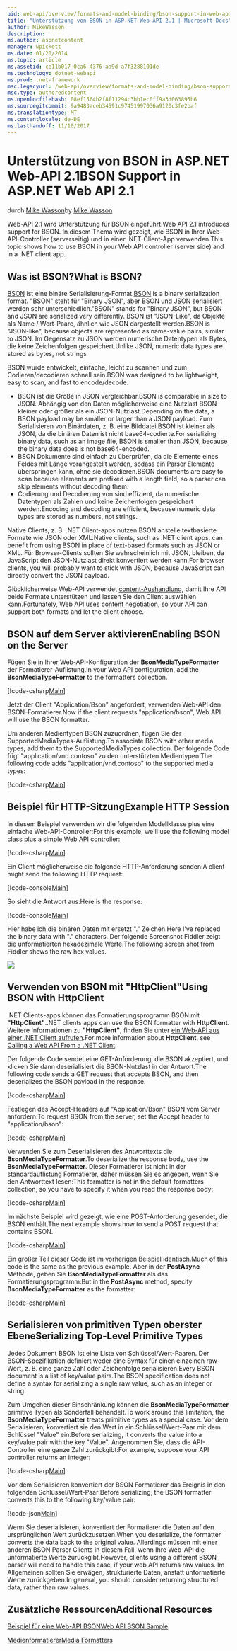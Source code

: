 ```yaml
---
uid: web-api/overview/formats-and-model-binding/bson-support-in-web-api-21
title: "Unterstützung von BSON in ASP.NET Web-API 2.1 | Microsoft Docs"
author: MikeWasson
description: 
ms.author: aspnetcontent
manager: wpickett
ms.date: 01/20/2014
ms.topic: article
ms.assetid: ce11b017-0ca6-4376-aa9d-a7f3288101de
ms.technology: dotnet-webapi
ms.prod: .net-framework
msc.legacyurl: /web-api/overview/formats-and-model-binding/bson-support-in-web-api-21
msc.type: authoredcontent
ms.openlocfilehash: 08ef1564b2f8f11294c3bb1ec0ff9a3d063895b6
ms.sourcegitcommit: 9a9483aceb34591c97451997036a9120c3fe2baf
ms.translationtype: MT
ms.contentlocale: de-DE
ms.lasthandoff: 11/10/2017
---
```

<a name="bson-support-in-aspnet-web-api-21"></a><span data-ttu-id="40fb3-102">Unterstützung von BSON in ASP.NET Web-API 2.1</span><span class="sxs-lookup"><span data-stu-id="40fb3-102">BSON Support in ASP.NET Web API 2.1</span></span>
====================
<span data-ttu-id="40fb3-103">durch [Mike Wasson](https://github.com/MikeWasson)</span><span class="sxs-lookup"><span data-stu-id="40fb3-103">by [Mike Wasson](https://github.com/MikeWasson)</span></span>

<span data-ttu-id="40fb3-104">Web-API 2.1 wird Unterstützung für BSON eingeführt.</span><span class="sxs-lookup"><span data-stu-id="40fb3-104">Web API 2.1 introduces support for BSON.</span></span> <span data-ttu-id="40fb3-105">In diesem Thema wird gezeigt, wie BSON in Ihrer Web-API-Controller (serverseitig) und in einer .NET-Client-App verwenden.</span><span class="sxs-lookup"><span data-stu-id="40fb3-105">This topic shows how to use BSON in your Web API controller (server side) and in a .NET client app.</span></span>

## <a name="what-is-bson"></a><span data-ttu-id="40fb3-106">Was ist BSON?</span><span class="sxs-lookup"><span data-stu-id="40fb3-106">What is BSON?</span></span>

<span data-ttu-id="40fb3-107">[BSON](http://bsonspec.org/) ist eine binäre Serialisierung-Format.</span><span class="sxs-lookup"><span data-stu-id="40fb3-107">[BSON](http://bsonspec.org/) is a binary serialization format.</span></span> <span data-ttu-id="40fb3-108">"BSON" steht für "Binary JSON", aber BSON und JSON serialisiert werden sehr unterschiedlich.</span><span class="sxs-lookup"><span data-stu-id="40fb3-108">"BSON" stands for "Binary JSON", but BSON and JSON are serialized very differently.</span></span> <span data-ttu-id="40fb3-109">BSON ist "JSON-Like", da Objekte als Name / Wert-Paare, ähnlich wie JSON dargestellt werden.</span><span class="sxs-lookup"><span data-stu-id="40fb3-109">BSON is "JSON-like", because objects are represented as name-value pairs, similar to JSON.</span></span> <span data-ttu-id="40fb3-110">Im Gegensatz zu JSON werden numerische Datentypen als Bytes, die keine Zeichenfolgen gespeichert.</span><span class="sxs-lookup"><span data-stu-id="40fb3-110">Unlike JSON, numeric data types are stored as bytes, not strings</span></span>

<span data-ttu-id="40fb3-111">BSON wurde entwickelt, einfache, leicht zu scannen und zum Codieren/decodieren schnell sein.</span><span class="sxs-lookup"><span data-stu-id="40fb3-111">BSON was designed to be lightweight, easy to scan, and fast to encode/decode.</span></span>

- <span data-ttu-id="40fb3-112">BSON ist die Größe in JSON vergleichbar.</span><span class="sxs-lookup"><span data-stu-id="40fb3-112">BSON is comparable in size to JSON.</span></span> <span data-ttu-id="40fb3-113">Abhängig von den Daten möglicherweise eine Nutzlast BSON kleiner oder größer als ein JSON-Nutzlast.</span><span class="sxs-lookup"><span data-stu-id="40fb3-113">Depending on the data, a BSON payload may be smaller or larger than a JSON payload.</span></span> <span data-ttu-id="40fb3-114">Zum Serialisieren von Binärdaten, z. B. eine Bilddatei BSON ist kleiner als JSON, da die binären Daten ist nicht base64-codierte.</span><span class="sxs-lookup"><span data-stu-id="40fb3-114">For serializing binary data, such as an image file, BSON is smaller than JSON, because the binary data does is not base64-encoded.</span></span>
- <span data-ttu-id="40fb3-115">BSON Dokumente sind einfach zu überprüfen, da die Elemente eines Feldes mit Länge vorangestellt werden, sodass ein Parser Elemente überspringen kann, ohne sie decodieren.</span><span class="sxs-lookup"><span data-stu-id="40fb3-115">BSON documents are easy to scan because elements are prefixed with a length field, so a parser can skip elements without decoding them.</span></span>
- <span data-ttu-id="40fb3-116">Codierung und Decodierung von sind effizient, da numerische Datentypen als Zahlen und keine Zeichenfolgen gespeichert werden.</span><span class="sxs-lookup"><span data-stu-id="40fb3-116">Encoding and decoding are efficient, because numeric data types are stored as numbers, not strings.</span></span>

<span data-ttu-id="40fb3-117">Native Clients, z. B. .NET Client-apps nutzen BSON anstelle textbasierte Formate wie JSON oder XML.</span><span class="sxs-lookup"><span data-stu-id="40fb3-117">Native clients, such as .NET client apps, can benefit from using BSON in place of text-based formats such as JSON or XML.</span></span> <span data-ttu-id="40fb3-118">Für Browser-Clients sollten Sie wahrscheinlich mit JSON, bleiben, da JavaScript den JSON-Nutzlast direkt konvertiert werden kann.</span><span class="sxs-lookup"><span data-stu-id="40fb3-118">For browser clients, you will probably want to stick with JSON, because JavaScript can directly convert the JSON payload.</span></span>

<span data-ttu-id="40fb3-119">Glücklicherweise Web-API verwendet [content-Aushandlung](content-negotiation.md), damit Ihre API beide Formate unterstützen und lassen Sie den Client auswählen kann.</span><span class="sxs-lookup"><span data-stu-id="40fb3-119">Fortunately, Web API uses [content negotiation](content-negotiation.md), so your API can support both formats and let the client choose.</span></span>

## <a name="enabling-bson-on-the-server"></a><span data-ttu-id="40fb3-120">BSON auf dem Server aktivieren</span><span class="sxs-lookup"><span data-stu-id="40fb3-120">Enabling BSON on the Server</span></span>

<span data-ttu-id="40fb3-121">Fügen Sie in Ihrer Web-API-Konfiguration der **BsonMediaTypeFormatter** der Formatierer-Auflistung.</span><span class="sxs-lookup"><span data-stu-id="40fb3-121">In your Web API configuration, add the **BsonMediaTypeFormatter** to the formatters collection.</span></span>

[!code-csharp[Main](bson-support-in-web-api-21/samples/sample1.cs)]

<span data-ttu-id="40fb3-122">Jetzt der Client "Application/Bson" angefordert, verwenden Web-API den BSON-Formatierer.</span><span class="sxs-lookup"><span data-stu-id="40fb3-122">Now if the client requests "application/bson", Web API will use the BSON formatter.</span></span>

<span data-ttu-id="40fb3-123">Um anderen Medientypen BSON zuzuordnen, fügen Sie der SupportedMediaTypes-Auflistung.</span><span class="sxs-lookup"><span data-stu-id="40fb3-123">To associate BSON with other media types, add them to the SupportedMediaTypes collection.</span></span> <span data-ttu-id="40fb3-124">Der folgende Code fügt "application/vnd.contoso" zu den unterstützten Medientypen:</span><span class="sxs-lookup"><span data-stu-id="40fb3-124">The following code adds "application/vnd.contoso" to the supported media types:</span></span>

[!code-csharp[Main](bson-support-in-web-api-21/samples/sample2.cs)]

## <a name="example-http-session"></a><span data-ttu-id="40fb3-125">Beispiel für HTTP-Sitzung</span><span class="sxs-lookup"><span data-stu-id="40fb3-125">Example HTTP Session</span></span>

<span data-ttu-id="40fb3-126">In diesem Beispiel verwenden wir die folgenden Modellklasse plus eine einfache Web-API-Controller:</span><span class="sxs-lookup"><span data-stu-id="40fb3-126">For this example, we'll use the following model class plus a simple Web API controller:</span></span>

[!code-csharp[Main](bson-support-in-web-api-21/samples/sample3.cs)]

<span data-ttu-id="40fb3-127">Ein Client möglicherweise die folgende HTTP-Anforderung senden:</span><span class="sxs-lookup"><span data-stu-id="40fb3-127">A client might send the following HTTP request:</span></span>

[!code-console[Main](bson-support-in-web-api-21/samples/sample4.cmd)]

<span data-ttu-id="40fb3-128">So sieht die Antwort aus:</span><span class="sxs-lookup"><span data-stu-id="40fb3-128">Here is the response:</span></span>

[!code-console[Main](bson-support-in-web-api-21/samples/sample5.cmd)]

<span data-ttu-id="40fb3-129">Hier habe ich die binären Daten mit ersetzt &quot;.&quot; Zeichen.</span><span class="sxs-lookup"><span data-stu-id="40fb3-129">Here I've replaced the binary data with &quot;.&quot; characters.</span></span> <span data-ttu-id="40fb3-130">Der folgende Screenshot Fiddler zeigt die unformatierten hexadezimale Werte.</span><span class="sxs-lookup"><span data-stu-id="40fb3-130">The following screen shot from Fiddler shows the raw hex values.</span></span>

[![](bson-support-in-web-api-21/_static/image2.png)](bson-support-in-web-api-21/_static/image1.png)

## <a name="using-bson-with-httpclient"></a><span data-ttu-id="40fb3-131">Verwenden von BSON mit "HttpClient"</span><span class="sxs-lookup"><span data-stu-id="40fb3-131">Using BSON with HttpClient</span></span>

<span data-ttu-id="40fb3-132">.NET Clients-apps können das Formatierungsprogramm BSON mit **"HttpClient"**.</span><span class="sxs-lookup"><span data-stu-id="40fb3-132">.NET clients apps can use the BSON formatter with **HttpClient**.</span></span> <span data-ttu-id="40fb3-133">Weitere Informationen zu **"HttpClient"**, finden Sie unter [ein Web-API aus einer .NET Client aufrufen](../advanced/calling-a-web-api-from-a-net-client.md).</span><span class="sxs-lookup"><span data-stu-id="40fb3-133">For more information about **HttpClient**, see [Calling a Web API From a .NET Client](../advanced/calling-a-web-api-from-a-net-client.md).</span></span>

<span data-ttu-id="40fb3-134">Der folgende Code sendet eine GET-Anforderung, die BSON akzeptiert, und klicken Sie dann deserialisiert die BSON-Nutzlast in der Antwort.</span><span class="sxs-lookup"><span data-stu-id="40fb3-134">The following code sends a GET request that accepts BSON, and then deserializes the BSON payload in the response.</span></span>

[!code-csharp[Main](bson-support-in-web-api-21/samples/sample6.cs)]

<span data-ttu-id="40fb3-135">Festlegen des Accept-Headers auf "Application/Bson" BSON vom Server anfordern:</span><span class="sxs-lookup"><span data-stu-id="40fb3-135">To request BSON from the server, set the Accept header to "application/bson":</span></span>

[!code-csharp[Main](bson-support-in-web-api-21/samples/sample7.cs)]

<span data-ttu-id="40fb3-136">Verwenden Sie zum Deserialisieren des Antworttexts die **BsonMediaTypeFormatter**.</span><span class="sxs-lookup"><span data-stu-id="40fb3-136">To deserialize the response body, use the **BsonMediaTypeFormatter**.</span></span> <span data-ttu-id="40fb3-137">Dieser Formatierer ist nicht in der standardauflistung Formatierer, daher müssen Sie es angeben, wenn Sie den Antworttext lesen:</span><span class="sxs-lookup"><span data-stu-id="40fb3-137">This formatter is not in the default formatters collection, so you have to specify it when you read the response body:</span></span>

[!code-csharp[Main](bson-support-in-web-api-21/samples/sample8.cs)]

<span data-ttu-id="40fb3-138">Im nächste Beispiel wird gezeigt, wie eine POST-Anforderung gesendet, die BSON enthält.</span><span class="sxs-lookup"><span data-stu-id="40fb3-138">The next example shows how to send a POST request that contains BSON.</span></span>

[!code-csharp[Main](bson-support-in-web-api-21/samples/sample9.cs)]

<span data-ttu-id="40fb3-139">Ein großer Teil dieser Code ist im vorherigen Beispiel identisch.</span><span class="sxs-lookup"><span data-stu-id="40fb3-139">Much of this code is the same as the previous example.</span></span> <span data-ttu-id="40fb3-140">Aber in der **PostAsync** -Methode, geben Sie **BsonMediaTypeFormatter** als das Formatierungsprogramm:</span><span class="sxs-lookup"><span data-stu-id="40fb3-140">But in the **PostAsync** method, specify **BsonMediaTypeFormatter** as the formatter:</span></span>

[!code-csharp[Main](bson-support-in-web-api-21/samples/sample10.cs)]

## <a name="serializing-top-level-primitive-types"></a><span data-ttu-id="40fb3-141">Serialisieren von primitiven Typen oberster Ebene</span><span class="sxs-lookup"><span data-stu-id="40fb3-141">Serializing Top-Level Primitive Types</span></span>

<span data-ttu-id="40fb3-142">Jedes Dokument BSON ist eine Liste von Schlüssel/Wert-Paaren. Der BSON-Spezifikation definiert weder eine Syntax für einen einzelnen raw-Wert, z. B. eine ganze Zahl oder Zeichenfolge serialisieren.</span><span class="sxs-lookup"><span data-stu-id="40fb3-142">Every BSON document is a list of key/value pairs.The BSON specification does not define a syntax for serializing a single raw value, such as an integer or string.</span></span>

<span data-ttu-id="40fb3-143">Zum Umgehen dieser Einschränkung können die **BsonMediaTypeFormatter** primitive Typen als Sonderfall behandelt.</span><span class="sxs-lookup"><span data-stu-id="40fb3-143">To work around this limitation, the **BsonMediaTypeFormatter** treats primitive types as a special case.</span></span> <span data-ttu-id="40fb3-144">Vor dem Serialisieren, konvertiert sie den Wert in ein Schlüssel/Wert-Paar mit dem Schlüssel "Value" ein.</span><span class="sxs-lookup"><span data-stu-id="40fb3-144">Before serializing, it converts the value into a key/value pair with the key "Value".</span></span> <span data-ttu-id="40fb3-145">Angenommen Sie, dass die API-Controller eine ganze Zahl zurückgibt:</span><span class="sxs-lookup"><span data-stu-id="40fb3-145">For example, suppose your API controller returns an integer:</span></span>

[!code-csharp[Main](bson-support-in-web-api-21/samples/sample11.cs)]

<span data-ttu-id="40fb3-146">Vor dem Serialisieren konvertiert der BSON Formatierer das Ereignis in den folgenden Schlüssel/Wert-Paar:</span><span class="sxs-lookup"><span data-stu-id="40fb3-146">Before serializing, the BSON formatter converts this to the following key/value pair:</span></span>

[!code-json[Main](bson-support-in-web-api-21/samples/sample12.json)]

<span data-ttu-id="40fb3-147">Wenn Sie deserialisieren, konvertiert der Formatierer die Daten auf den ursprünglichen Wert zurückzusetzen.</span><span class="sxs-lookup"><span data-stu-id="40fb3-147">When you deserialize, the formatter converts the data back to the original value.</span></span> <span data-ttu-id="40fb3-148">Allerdings müssen mit einer anderen BSON Parser Clients in diesem Fall, wenn Ihre Web-API die unformatierte Werte zurückgibt.</span><span class="sxs-lookup"><span data-stu-id="40fb3-148">However, clients using a different BSON parser will need to handle this case, if your web API returns raw values.</span></span> <span data-ttu-id="40fb3-149">Im Allgemeinen sollten Sie erwägen, strukturierte Daten, anstatt unformatierte Werte zurückgeben.</span><span class="sxs-lookup"><span data-stu-id="40fb3-149">In general, you should consider returning structured data, rather than raw values.</span></span>

## <a name="additional-resources"></a><span data-ttu-id="40fb3-150">Zusätzliche Ressourcen</span><span class="sxs-lookup"><span data-stu-id="40fb3-150">Additional Resources</span></span>

[<span data-ttu-id="40fb3-151">Beispiel für eine Web-API BSON</span><span class="sxs-lookup"><span data-stu-id="40fb3-151">Web API BSON Sample</span></span>](https://aspnet.codeplex.com/SourceControl/latest#Samples/WebApi/BSONSample/)

[<span data-ttu-id="40fb3-152">Medienformatierer</span><span class="sxs-lookup"><span data-stu-id="40fb3-152">Media Formatters</span></span>](media-formatters.md)
